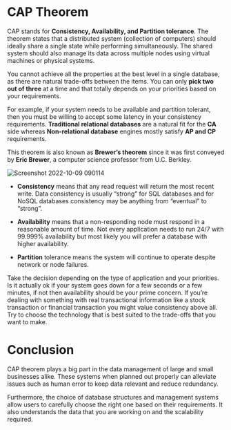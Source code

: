 # CAP Theorem

CAP stands for **Consistency, Availability, and Partition tolerance**. The theorem states that a distributed system (collection of computers) should ideally share a single state while performing simultaneously. The shared system should also manage its data across multiple nodes using virtual machines or physical systems.

You cannot achieve all the properties at the best level in a single database, as there are natural trade-offs between the items. You can only **pick two out of three** at a time and that totally depends on your priorities based on your requirements.

For example, if your system needs to be available and partition tolerant, then you must be willing to accept some latency in your consistency requirements.
**Traditional relational databases** are a natural fit for the **CA** side whereas **Non-relational database** engines mostly satisfy **AP and CP** requirements.

This theorem is also known as **Brewer’s theorem** since it was first conveyed by **Eric Brewer**, a computer science professor from U.C. Berkley.

![Screenshot 2022-10-09 090114](https://user-images.githubusercontent.com/69753609/194736528-dabbcee6-d7bc-414f-8c6e-d2fbb4b6798a.png)

* **Consistency** means that any read request will return the most recent write. Data consistency is usually “strong” for SQL databases and for NoSQL databases consistency may be anything from “eventual” to “strong”.

* **Availability** means that a non-responding node must respond in a reasonable amount of time. Not every application needs to run 24/7 with 99.999% availability but most likely you will prefer a database with higher availability.

* **Partition** tolerance means the system will continue to operate despite network or node failures.

Take the decision depending on the type of application and your priorities. Is it actually ok if your system goes down for a few seconds or a few minutes, if not then availability should be your prime concern. If you’re dealing with something with real transactional information like a stock transaction or financial transaction you might value consistency above all. Try to choose the technology that is best suited to the trade-offs that you want to make. 

# Conclusion

CAP theorem plays a big part in the data management of large and small businesses alike. These systems when planned out properly can alleviate issues such as human error to keep data relevant and reduce redundancy.

Furthermore, the choice of database structures and management systems allow users to carefully choose the right one based on their requirements. It also understands the data that you are working on and the scalability required.
